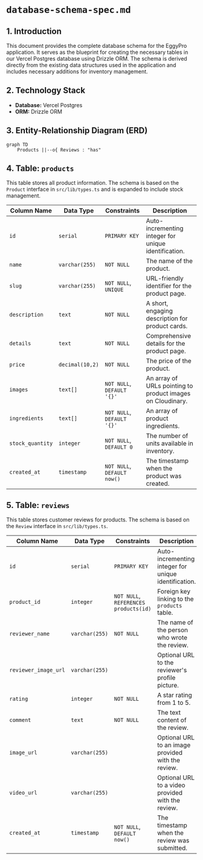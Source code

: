 # `database-schema-spec.md`

## 1. Introduction

This document provides the complete database schema for the EggyPro application. It serves as the blueprint for creating the necessary tables in our Vercel Postgres database using Drizzle ORM. The schema is derived directly from the existing data structures used in the application and includes necessary additions for inventory management.

## 2. Technology Stack

*   **Database:** Vercel Postgres
*   **ORM:** Drizzle ORM

## 3. Entity-Relationship Diagram (ERD)

```mermaid
graph TD
    Products ||--o{ Reviews : "has"
```

## 4. Table: `products`

This table stores all product information. The schema is based on the `Product` interface in `src/lib/types.ts` and is expanded to include stock management.

| Column Name      | Data Type      | Constraints                      | Description                                                  |
|------------------|----------------|----------------------------------|--------------------------------------------------------------|
| `id`             | `serial`       | `PRIMARY KEY`                    | Auto-incrementing integer for unique identification.         |
| `name`           | `varchar(255)` | `NOT NULL`                       | The name of the product.                                     |
| `slug`           | `varchar(255)` | `NOT NULL`, `UNIQUE`             | URL-friendly identifier for the product page.                |
| `description`    | `text`         | `NOT NULL`                       | A short, engaging description for product cards.             |
| `details`        | `text`         | `NOT NULL`                       | Comprehensive details for the product page.                  |
| `price`          | `decimal(10,2)`| `NOT NULL`                       | The price of the product.                                    |
| `images`         | `text[]`       | `NOT NULL`, `DEFAULT '{}'`      | An array of URLs pointing to product images on Cloudinary.      |
| `ingredients`    | `text[]`       | `NOT NULL`, `DEFAULT '{}'`      | An array of product ingredients.                             |
| `stock_quantity` | `integer`      | `NOT NULL`, `DEFAULT 0`          | The number of units available in inventory.                  |
| `created_at`     | `timestamp`    | `NOT NULL`, `DEFAULT now()`      | The timestamp when the product was created.                  |

## 5. Table: `reviews`

This table stores customer reviews for products. The schema is based on the `Review` interface in `src/lib/types.ts`.

| Column Name         | Data Type      | Constraints                      | Description                                                  |
|---------------------|----------------|----------------------------------|--------------------------------------------------------------|
| `id`                | `serial`       | `PRIMARY KEY`                    | Auto-incrementing integer for unique identification.         |
| `product_id`        | `integer`      | `NOT NULL`, `REFERENCES products(id)` | Foreign key linking to the `products` table.                 |
| `reviewer_name`     | `varchar(255)` | `NOT NULL`                       | The name of the person who wrote the review.                 |
| `reviewer_image_url`| `varchar(255)` |                                  | Optional URL to the reviewer's profile picture.              |
| `rating`            | `integer`      | `NOT NULL`                       | A star rating from 1 to 5.                                   |
| `comment`           | `text`         | `NOT NULL`                       | The text content of the review.                              |
| `image_url`         | `varchar(255)` |                                  | Optional URL to an image provided with the review.           |
| `video_url`         | `varchar(255)` |                                  | Optional URL to a video provided with the review.            |
| `created_at`        | `timestamp`    | `NOT NULL`, `DEFAULT now()`      | The timestamp when the review was submitted.                 |
